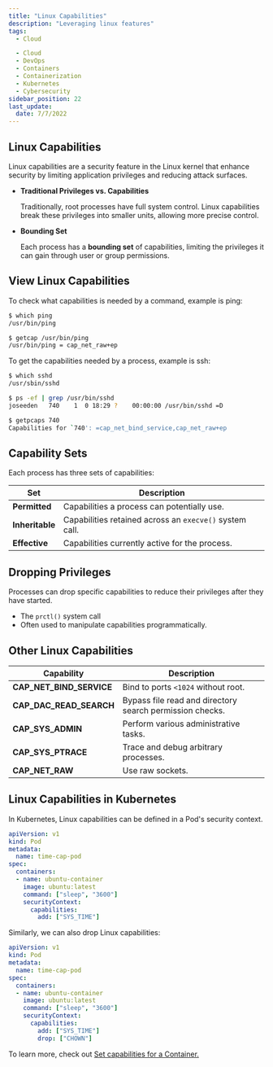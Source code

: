```yaml
---
title: "Linux Capabilities"
description: "Leveraging linux features"
tags:
  - Cloud

  - Cloud
  - DevOps
  - Containers
  - Containerization
  - Kubernetes
  - Cybersecurity
sidebar_position: 22
last_update:
  date: 7/7/2022
---
```



## Linux Capabilities 

Linux capabilities are a security feature in the Linux kernel that enhance security by limiting application privileges and reducing attack surfaces.

- **Traditional Privileges vs. Capabilities**  

  Traditionally, root processes have full system control. Linux capabilities break these privileges into smaller units, allowing more precise control.

- **Bounding Set**  

  Each process has a **bounding set** of capabilities, limiting the privileges it can gain through user or group permissions.

## View Linux Capabilities 

To check what capabilities is needed by a command, example is ping:

```bash
$ which ping
/usr/bin/ping

$ getcap /usr/bin/ping
/usr/bin/ping = cap_net_raw+ep
```

To get the capabilities needed by a process, example is ssh:

```bash
$ which sshd
/usr/sbin/sshd

$ ps -ef | grep /usr/bin/sshd
joseeden   740    1  0 18:29 ?    00:00:00 /usr/bin/sshd =D

$ getpcaps 740
Capabilities for `740': =cap_net_bind_service,cap_net_raw+ep
```


## Capability Sets  

Each process has three sets of capabilities:  


| **Set**         | **Description**                                      |  
|------------------|------------------------------------------------------|  
| **Permitted**    | Capabilities a process can potentially use.          |  
| **Inheritable**  | Capabilities retained across an `execve()` system call. |  
| **Effective**    | Capabilities currently active for the process.       |  

## Dropping Privileges

Processes can drop specific capabilities to reduce their privileges after they have started.

- The `prctl()` system call 
- Often used to manipulate capabilities programmatically.

## Other Linux Capabilities  

| **Capability**            | **Description**                                         |  
|----------------------------|---------------------------------------------------------|  
| **CAP_NET_BIND_SERVICE**   | Bind to ports `<1024` without root.                       |  
| **CAP_DAC_READ_SEARCH**    | Bypass file read and directory search permission checks. |  
| **CAP_SYS_ADMIN**          | Perform various administrative tasks.                  |  
| **CAP_SYS_PTRACE**         | Trace and debug arbitrary processes.                   |  
| **CAP_NET_RAW**            | Use raw sockets.                                       |  

## Linux Capabilities in Kubernetes 

In Kubernetes, Linux capabilities can be defined in a Pod's security context.  

```yaml 
apiVersion: v1
kind: Pod
metadata:
  name: time-cap-pod
spec:
  containers:
  - name: ubuntu-container
    image: ubuntu:latest
    command: ["sleep", "3600"]
    securityContext:
      capabilities:
        add: ["SYS_TIME"]
```

Similarly, we can also drop Linux capabilities:

```yaml 
apiVersion: v1
kind: Pod
metadata:
  name: time-cap-pod
spec:
  containers:
  - name: ubuntu-container
    image: ubuntu:latest
    command: ["sleep", "3600"]
    securityContext:
      capabilities:
        add: ["SYS_TIME"]
        drop: ["CHOWN"]
```

To learn more, check out [Set capabilities for a Container.](https://kubernetes.io/docs/tasks/configure-pod-container/security-context/#set-capabilities-for-a-container) 






 

 
